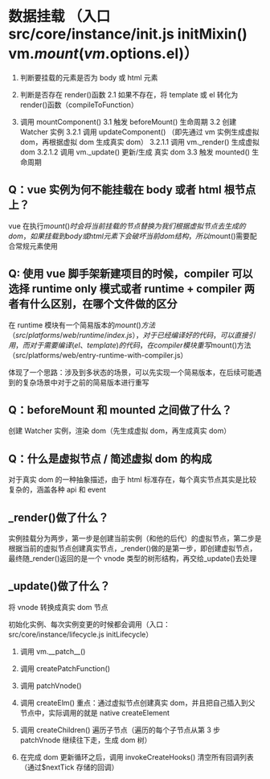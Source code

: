 # 数据挂载 （入口 src/core/instance/init.js initMixin() vm.$mount(vm.$options.el)）

1. 判断要挂载的元素是否为 body 或 html 元素
2. 判断是否存在 render()函数
   2.1 如果不存在，将 template 或 el 转化为 render()函数（compileToFunction）

3. 调用 mountComponent()
   3.1 触发 beforeMount() 生命周期
   3.2 创建 Watcher 实例
   3.2.1 调用 updateComponent() （即先通过 vm 实例生成虚拟 dom，再根据虚拟 dom 生成真实 dom）
   3.2.1.1 调用 vm.\_render() 生成虚拟 dom
   3.2.1.2 调用 vm.\_update() 更新/生成 真实 dom
   3.3 触发 mounted() 生命周期

## Q：vue 实例为何不能挂载在 body 或者 html 根节点上？

vue 在执行$mount()时会将当前挂载的节点替换为我们根据虚拟节点去生成的dom，如果挂载到body或html元素下会破坏当前dom结构，所以$mount()需要配合常规元素使用

## Q: 使用 vue 脚手架新建项目的时候，compiler 可以选择 runtime only 模式或者 runtime + compiler 两者有什么区别，在哪个文件做的区分

在 runtime 模块有一个简易版本的$mount()方法（src/platforms/web/runtime/index.js），对于已经编译好的代码，可以直接引用，而对于需要编译(el、template)的代码，在compiler模块重写$mount()方法（src/platforms/web/entry-runtime-with-compiler.js）

体现了一个思路：涉及到多状态的场景，可以先实现一个简易版本，在后续可能遇到的复杂场景中对于之前的简易版本进行重写

## Q：beforeMount 和 mounted 之间做了什么？

创建 Watcher 实例，渲染 dom（先生成虚拟 dom，再生成真实 dom）

## Q：什么是虚拟节点 / 简述虚拟 dom 的构成

对于真实 dom 的一种抽象描述，由于 html 标准存在，每个真实节点其实是比较复杂的，涵盖各种 api 和 event

## \_render()做了什么？

实例挂载分为两步，第一步是创建当前实例（和他的后代）的虚拟节点，第二步是根据当前的虚拟节点创建真实节点，\_render()做的是第一步，即创建虚拟节点，最终随\_render()返回的是一个 vnode 类型的树形结构，再交给\_update()去处理

## \_update()做了什么？

将 vnode 转换成真实 dom 节点

初始化实例、每次实例变更的时候都会调用（入口：src/core/instance/lifecycle.js initLifecycle）

1. 调用 vm.\_\_patch\_\_()
2. 调用 createPatchFunction()
3. 调用 patchVnode()
4. 调用 createElm() 重点：通过虚拟节点创建真实 dom，并且把自己插入到父节点中，实际调用的就是 native createElement
5. 调用 createChildren() 遍历子节点（遍历的每个子节点从第 3 步 patchVnode 继续往下走，生成 dom 树）

6. 在完成 dom 更新循环之后，调用 invokeCreateHooks() 清空所有回调列表 （通过$nextTick 存储的回调）

